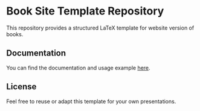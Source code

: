 # Book Site Template Repository

This repository provides a structured LaTeX template for website version of books. 


## Documentation

You can find the documentation and usage example [here](https://www.kodymirus.cz/tex4ht-booksite/).


## License

Feel free to reuse or adapt this template for your own presentations.


